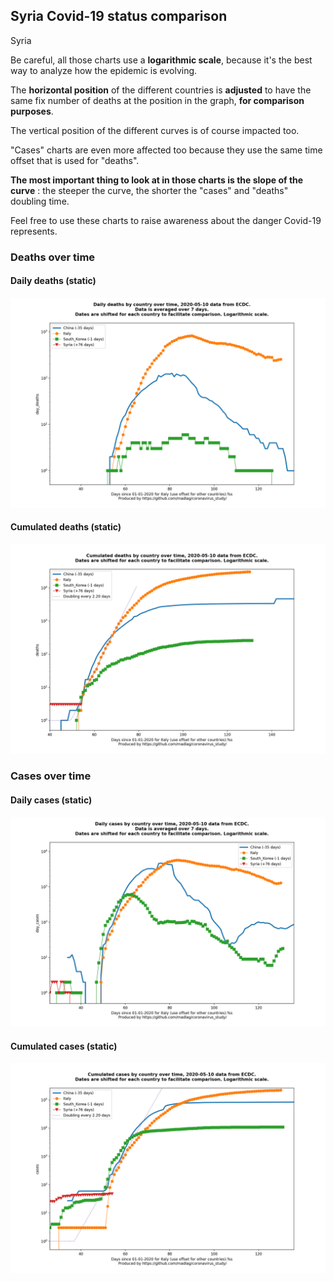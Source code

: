 ## Syria Covid-19 status comparison 

Syria



Be careful, all those charts use a **logarithmic scale**, because it's the best way to analyze how the epidemic is evolving.
 
The **horizontal position** of the different countries is **adjusted** to have the same fix number of deaths at the position in the graph, **for comparison purposes**.

The vertical position of the different curves is of course impacted too.

"Cases" charts are even more affected too because they use the same time offset that is used for "deaths".

**The most important thing to look at in those charts is the slope of the curve** : the steeper the curve, the shorter the "cases" and "deaths" doubling time.

Feel free to use these charts to raise awareness about the danger Covid-19 represents. 


 
### Deaths over time
 
#### Daily deaths (static)
![Syria covid-19 daily deaths static chart](https://raw.githubusercontent.com/madlag/coronavirus_study/master/notebooks/graphs/2020-05-10/countries/Syria/2020-05-10_Syria_day_deaths.png "Syria covid-19 day_deaths static chart")   
 
#### Cumulated deaths (static)
![Syria covid-19 cumulated deaths static chart](https://raw.githubusercontent.com/madlag/coronavirus_study/master/notebooks/graphs/2020-05-10/countries/Syria/2020-05-10_Syria_deaths.png "Syria covid-19 deaths static chart")   

 
### Cases over time
 
#### Daily cases (static)
![Syria covid-19 daily cases static chart](https://raw.githubusercontent.com/madlag/coronavirus_study/master/notebooks/graphs/2020-05-10/countries/Syria/2020-05-10_Syria_day_cases.png "Syria covid-19 day_cases static chart")   
 
#### Cumulated cases (static)
![Syria covid-19 cumulated cases static chart](https://raw.githubusercontent.com/madlag/coronavirus_study/master/notebooks/graphs/2020-05-10/countries/Syria/2020-05-10_Syria_cases.png "Syria covid-19 cases static chart")   

